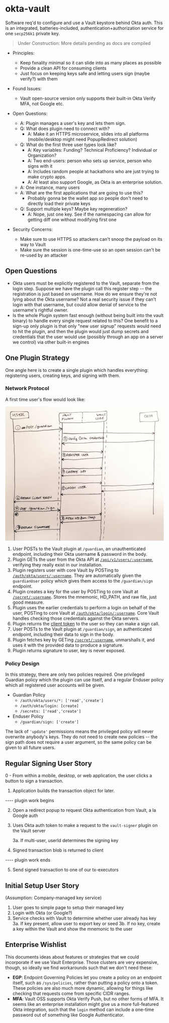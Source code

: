 # okta-vault
Software req'd to configure and use a Vault keystore behind Okta auth.  This is an integrated, batteries-included, authentication+authorization service for one `secp256k1` private key.

> Under Construction: More details pending as docs are compiled

- Principles:
	- Keep fxnality minimal so it can slide into as many places as possible
	- Provide a clean API for consuming clients
	- Just focus on keeping keys safe and letting users sign (maybe verify?) with them

- Found Issues:
	- Vault open-source version only supports their built-in Okta Verify MFA, not Google etc.

- Open Questions:
	- A: Plugin manages a user's key and lets them sign.
	- Q: What does plugin need to connect with?
		- A: Make it an HTTPS microservice, slides into all platforms (mobile/desktop might need PopupRedirect solution)
	- Q: What do the first three user types look like?
		- A: Key variables: Funding? Technical Proficiency?  Individual or Organization?
		- A: Two end-users: person who sets up service, person who signs with it
		- A: Includes random people at hackathons who are just trying to make crypto apps.
		- A: At least also support Google, as Okta is an enterprise solution.
	- A: One instance, many users
	- A: What are the first applications that are going to use this?
		- Probably gonna be the wallet app so people don't need to directly load their private keys
	- Q: Support multiple keys?  Maybe key regeneration?
		- A: Nope, just one key.  See if the namespacing can allow for getting diff one without modifying first one

- Security Concerns:
	- Make sure to use HTTPS so attackers can't snoop the payload on its way to Vault
	- Make sure the session is one-time-use so an open session can't be re-used by an attacker

## Open Questions
- Okta users must be explicitly registered to the Vault, separate from the login step.  Suppose we have the plugin call this register step -- the registration is just based on username.  How do we ensure they're not lying about the Okta username?  Not a real security issue if they can't login with that username, but could allow denial of service to the username's rightful owner.
- Is the whole Plugin system fast enough (without being built into the vault binary) to handle every single request related to this? One benefit to a sign-up only plugin is that only "new user signup" requests would need to hit the plugin, and then the plugin would just dump secrets and credentials that the user would use (possibly through an app on a server we control) via other built-in engines

## One Plugin Strategy
One angle here is to create a single plugin which handles everything: registering users, creating keys, and signing with them.  

### Network Protocol
A first time user's flow would look like:

![Guardian Network Protocol](./protocol-diagram.jpg)

1. User POSTs to the Vault plugin at `/guardian`, an unauthenticated endpoint, including their Okta username & password in the body.
2. Plugin GETs the user from the Okta API at [`/api/v1/users/:username`](https://developer.okta.com/docs/api/resources/users#get-user-with-login), verifying they really exist in our installation.
3. Plugin registers user with core Vault by POSTing to [`/auth/okta/users/:username`](https://www.vaultproject.io/api/auth/okta/index.html#register-user).  They are automatically given the `guardianUser` policy which gives them access to the `/guardian/sign` endpoint.
4. Plugin creates a key for the user by POSTing to core Vault at [`/secret/:username`](https://www.vaultproject.io/api/secret/kv/kv-v1.html#create-update-secret).  Stores the mnemonic, HD_PATH, and raw file, just good measure.
5. Plugin uses the earlier credentials to perform a login on behalf of the user, POSTing to core Vault at [`/auth/okta/login/:username`](https://www.vaultproject.io/api/auth/okta/index.html#login).  Core Vault handles checking those credentials against the Okta servers.
6. Plugin returns the [client token](https://www.vaultproject.io/api/auth/okta/index.html#sample-response-5) to the user so they can make a sign call.
7. User POSTs to the Vault plugin at `/guardian/sign`, an authenticated endpoint, including their data to sign in the body.
8. Plugin fetches key by GETing [`/secret/:username`](https://www.vaultproject.io/api/secret/kv/kv-v1.html#read-secret), unmarshalls it, and uses it with the provided data to produce a signature.
9. Plugin returns signature to user, key is never exposed.

### Policy Design
In this strategy, there are only two policies required.  One privileged Guardian policy which the plugin can use itself, and a regular Enduser policy which all registered user accounts will be given.

- Guardian Policy
  - `/auth/okta/users/*: ['read','create']`
  - `/auth/okta/login: [create]`
  - `/secrets: ['read','create']`
- Enduser Policy
  - `/guardian/sign: ['create']`

The lack of `'update'` permissions means the privileged policy will never overwrite anybody's keys.  They do not need to create new policies -- the sign path does not require a user argument, so the same policy can be given to all future users.

## Regular Signing User Story

0 - From within a mobile, desktop, or web application, the user clicks a button to sign a transaction.

1. Application builds the transaction object for later.

---- plugin work begins

2. Open a redirect popup to request Okta authentication from Vault, a la Google auth

3. Uses Okta auth token to make a request to the `vault-signer` plugin on the Vault server
  
    3a. If multi-user, userId determines the signing key

4. Signed transaction blob is returned to client

---- plugin work ends

5. Send signed transaction to one of our tx-executors


## Initial Setup User Story

(Assumption: Company-managed key service)

1. User goes to simple page to setup their managed key
2. Login with Okta (or Google?)
3. Service checks with Vault to determine whether user already has key
	3a. If key present, allow user to export key or seed
	3b. If no key, create a key within the Vault and show the mnemonic to the user


## Enterprise Wishlist
This documents ideas about features or strategies that we could incorporate if we use Vault Enterprise.  Those clusters are very expensive, though, so ideally we find workarounds such that we don't need these:

- **EGP**: Endpoint Governing Policies let you create a policy on an endpoint itself, such as `/sys/policies`, rather than putting a policy onto a token.  These policies are also much more dynamic, allowing for things like checking that requests come from specific CIDR ranges. 
- **MFA**: Vault OSS supports Okta Verify Push, but no other forms of MFA.  It seems like an enterprise installation might give us a more full-featured Okta integration, such that the `login` method can include a one-time password out of something like Google Authenticator.